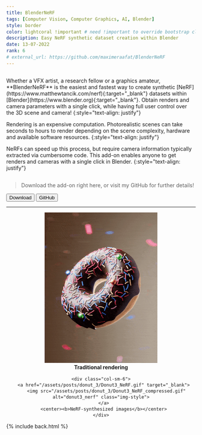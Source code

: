 ```yaml
---
title: BlenderNeRF
tags: [Computer Vision, Computer Graphics, AI, Blender]
style: border
color: lightcoral !important # need !important to override bootstrap class
description: Easy NeRF synthetic dataset creation within Blender
date: 13-07-2022
rank: 6
# external_url: https://github.com/maximeraafat/BlenderNeRF
---
```


<hr style='visibility:hidden'>
Whether a VFX artist, a research fellow or a graphics amateur, **BlenderNeRF** is the easiest and fastest way to create synthetic [NeRF](https://www.matthewtancik.com/nerf){:target="_blank"} datasets within [Blender](https://www.blender.org){:target="_blank"}. Obtain renders and camera parameters with a single click, while having full user control over the 3D scene and camera!
{:style="text-align: justify"}

Rendering is an expensive computation. Photorealistic scenes can take seconds to hours to render depending on the scene complexity, hardware and available software resources.
{:style="text-align: justify"}

NeRFs can speed up this process, but require camera information typically extracted via cumbersome code. This add-on enables anyone to get renders and cameras with a single click in Blender.
{:style="text-align: justify"}
<hr style='visibility:hidden'>

> Download the add-on right here, or visit my GitHub for further details!

<button type="button" class="btn btn-outline-primary" onclick="location.href='https://github.com/maximeraafat/BlenderNeRF/archive/refs/heads/main.zip'"><span class="fa fa-download"></span> Download</button>
<button type="button" class="btn btn-outline-primary" onclick="window.open('https://github.com/maximeraafat/BlenderNeRF', '_blank'); return false"><span class="fab fa-github"></span> GitHub</button>

<hr style='height:{{site.height}}'>

<div class="container" align="center">
  <div class="row align-items-center">
    <div class="col-sm-6">
      <a href="/assets/posts/donut_3/Donut3.gif" target="_blank">
        <img src="/assets/posts/donut_3/Donut3_compressed.gif" alt="donut3" class="img-style">
      </a>
      <center><b>Traditional rendering</b></center>
    </div>

    <div class="col-sm-6">
      <a href="/assets/posts/donut_3/Donut3_NeRF.gif" target="_blank">
        <img src="/assets/posts/donut_3/Donut3_NeRF_compressed.gif" alt="donut3_nerf" class="img-style">
      </a>
      <center><b>NeRF-synthesized images</b></center>
    </div>

  </div>
</div>

{% include back.html %}
